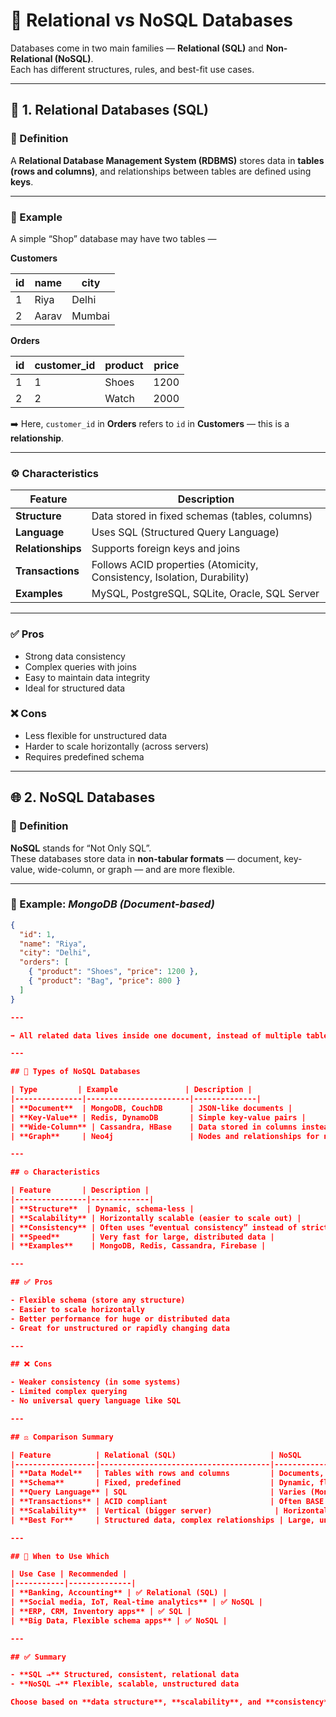 # 🔄 Relational vs NoSQL Databases

Databases come in two main families — **Relational (SQL)** and **Non-Relational (NoSQL)**.  
Each has different structures, rules, and best-fit use cases.

---

## 🧩 1. Relational Databases (SQL)

### 🧠 Definition

A **Relational Database Management System (RDBMS)** stores data in **tables (rows and columns)**, and relationships between tables are defined using **keys**.

---

### 📘 Example

A simple “Shop” database may have two tables —

**Customers**

| id | name | city   |
|----|------|---------|
| 1  | Riya | Delhi   |
| 2  | Aarav| Mumbai  |

**Orders**

| id | customer_id | product | price |
|----|--------------|----------|--------|
| 1  | 1            | Shoes    | 1200   |
| 2  | 2            | Watch    | 2000   |

➡️ Here, `customer_id` in **Orders** refers to `id` in **Customers** — this is a **relationship**.

---

### ⚙️ Characteristics

| Feature        | Description |
|----------------|--------------|
| **Structure**  | Data stored in fixed schemas (tables, columns) |
| **Language**   | Uses SQL (Structured Query Language) |
| **Relationships** | Supports foreign keys and joins |
| **Transactions** | Follows ACID properties (Atomicity, Consistency, Isolation, Durability) |
| **Examples**   | MySQL, PostgreSQL, SQLite, Oracle, SQL Server |

---

### ✅ Pros
- Strong data consistency  
- Complex queries with joins  
- Easy to maintain data integrity  
- Ideal for structured data  

### ❌ Cons
- Less flexible for unstructured data  
- Harder to scale horizontally (across servers)  
- Requires predefined schema  

---

## 🌐 2. NoSQL Databases

### 🧠 Definition

**NoSQL** stands for “Not Only SQL”.  
These databases store data in **non-tabular formats** — document, key-value, wide-column, or graph — and are more flexible.

---

### 📘 Example: *MongoDB (Document-based)*

```json
{
  "id": 1,
  "name": "Riya",
  "city": "Delhi",
  "orders": [
    { "product": "Shoes", "price": 1200 },
    { "product": "Bag", "price": 800 }
  ]
}

---

➡️ All related data lives inside one document, instead of multiple tables.

---

## 🧩 Types of NoSQL Databases

| Type         | Example               | Description |
|---------------|-----------------------|--------------|
| **Document**  | MongoDB, CouchDB      | JSON-like documents |
| **Key-Value** | Redis, DynamoDB       | Simple key-value pairs |
| **Wide-Column** | Cassandra, HBase    | Data stored in columns instead of rows |
| **Graph**     | Neo4j                 | Nodes and relationships for network-like data |

---

## ⚙️ Characteristics

| Feature       | Description |
|----------------|-------------|
| **Structure**  | Dynamic, schema-less |
| **Scalability** | Horizontally scalable (easier to scale out) |
| **Consistency** | Often uses “eventual consistency” instead of strict ACID |
| **Speed**       | Very fast for large, distributed data |
| **Examples**    | MongoDB, Redis, Cassandra, Firebase |

---

## ✅ Pros

- Flexible schema (store any structure)  
- Easier to scale horizontally  
- Better performance for huge or distributed data  
- Great for unstructured or rapidly changing data  

---

## ❌ Cons

- Weaker consistency (in some systems)  
- Limited complex querying  
- No universal query language like SQL  

---

## ⚖️ Comparison Summary

| Feature          | Relational (SQL)                     | NoSQL                                |
|------------------|--------------------------------------|--------------------------------------|
| **Data Model**   | Tables with rows and columns         | Documents, key-value, graphs         |
| **Schema**       | Fixed, predefined                    | Dynamic, flexible                    |
| **Query Language** | SQL                                | Varies (MongoDB Query, APIs, etc.)   |
| **Transactions** | ACID compliant                       | Often BASE (Basically Available, Soft state, Eventually consistent) |
| **Scalability**  | Vertical (bigger server)              | Horizontal (more servers)            |
| **Best For**     | Structured data, complex relationships | Large, unstructured, or rapidly changing data |

---

## 🧠 When to Use Which

| Use Case | Recommended |
|-----------|--------------|
| **Banking, Accounting** | ✅ Relational (SQL) |
| **Social media, IoT, Real-time analytics** | ✅ NoSQL |
| **ERP, CRM, Inventory apps** | ✅ SQL |
| **Big Data, Flexible schema apps** | ✅ NoSQL |

---

## ✅ Summary

- **SQL →** Structured, consistent, relational data  
- **NoSQL →** Flexible, scalable, unstructured data  

Choose based on **data structure**, **scalability**, and **consistency** needs.
